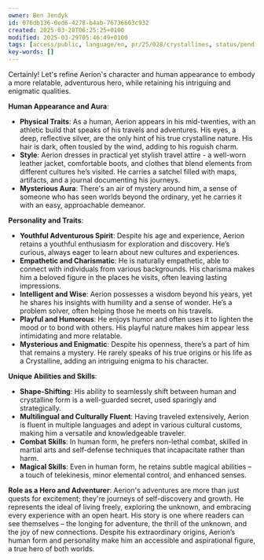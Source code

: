 ```yaml
---
owner: Ben Jendyk
id: 076db136-0ed6-4278-b4ab-76736603c932
created: 2025-03-28T06:25:25+0100
modified: 2025-03-29T05:46:49+0100
tags: [access/public, language/en, pr/25/028/crystallines, status/pending]
key-words: []
---
```


Certainly! Let's refine Aerion's character and human appearance to embody a more relatable, adventurous hero, while retaining his intriguing and enigmatic qualities.

**Human Appearance and Aura**:
- **Physical Traits**: As a human, Aerion appears in his mid-twenties, with an athletic build that speaks of his travels and adventures. His eyes, a deep, reflective silver, are the only hint of his true crystalline nature. His hair is dark, often tousled by the wind, adding to his roguish charm.
- **Style**: Aerion dresses in practical yet stylish travel attire - a well-worn leather jacket, comfortable boots, and clothes that blend elements from different cultures he’s visited. He carries a satchel filled with maps, artifacts, and a journal documenting his journeys.
- **Mysterious Aura**: There's an air of mystery around him, a sense of someone who has seen worlds beyond the ordinary, yet he carries it with an easy, approachable demeanor.

**Personality and Traits**:
- **Youthful Adventurous Spirit**: Despite his age and experience, Aerion retains a youthful enthusiasm for exploration and discovery. He’s curious, always eager to learn about new cultures and experiences.
- **Empathetic and Charismatic**: He is naturally empathetic, able to connect with individuals from various backgrounds. His charisma makes him a beloved figure in the places he visits, often leaving lasting impressions.
- **Intelligent and Wise**: Aerion possesses a wisdom beyond his years, yet he shares his insights with humility and a sense of wonder. He’s a problem solver, often helping those he meets on his travels.
- **Playful and Humorous**: He enjoys humor and often uses it to lighten the mood or to bond with others. His playful nature makes him appear less intimidating and more relatable.
- **Mysterious and Enigmatic**: Despite his openness, there’s a part of him that remains a mystery. He rarely speaks of his true origins or his life as a Crystalline, adding an intriguing enigma to his character.

**Unique Abilities and Skills**:
- **Shape-Shifting**: His ability to seamlessly shift between human and crystalline form is a well-guarded secret, used sparingly and strategically.
- **Multilingual and Culturally Fluent**: Having traveled extensively, Aerion is fluent in multiple languages and adept in various cultural customs, making him a versatile and knowledgeable traveler.
- **Combat Skills**: In human form, he prefers non-lethal combat, skilled in martial arts and self-defense techniques that incapacitate rather than harm.
- **Magical Skills**: Even in human form, he retains subtle magical abilities – a touch of telekinesis, minor elemental control, and enhanced senses.

**Role as a Hero and Adventurer**:
Aerion's adventures are more than just quests for excitement; they're journeys of self-discovery and growth. He represents the ideal of living freely, exploring the unknown, and embracing every experience with an open heart. His story is one where readers can see themselves – the longing for adventure, the thrill of the unknown, and the joy of new connections. Despite his extraordinary origins, Aerion’s human form and personality make him an accessible and aspirational figure, a true hero of both worlds.